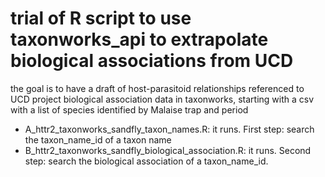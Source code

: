 # trial of R script to use taxonworks_api to extrapolate biological associations from UCD
the goal is to have a draft of host-parasitoid relationships referenced to UCD project biological association data in taxonworks, starting with a csv with a list of species identified by Malaise trap and period
- A_httr2_taxonworks_sandfly_taxon_names.R: it runs. First step: search the taxon_name_id of a taxon name
- B_httr2_taxonworks_sandfly_biological_association.R: it runs. Second step: search the biological association of a taxon_name_id.

